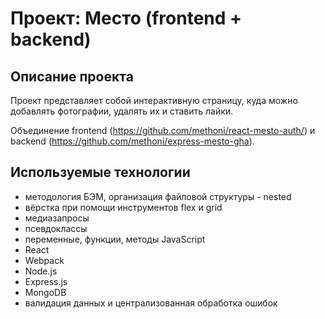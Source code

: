 # Проект: Место (frontend + backend)
## Описание проекта
Проект представляет собой интерактивную страницу, куда можно добавлять фотографии, удалять их и ставить лайки.

Объединение frontend (https://github.com/methoni/react-mesto-auth/) и backend (https://github.com/methoni/express-mesto-gha).
## Используемые технологии
* методология БЭМ, организация файловой структуры - nested
* вёрстка при помощи инструментов flex и grid
* медиазапросы
* псевдоклассы
* переменные, функции, методы JavaScript
* React
* Webpack
* Node.js
* Express.js
* MongoDB
* валидация данных и централизованная обработка ошибок


